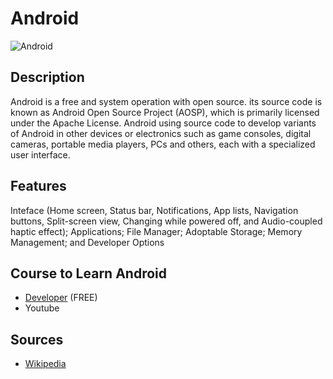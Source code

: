 # Android

![Android](https://upload.wikimedia.org/wikipedia/commons/3/31/Android_robot_head.svg)

## Description
Android is a free and system operation with open source. its source code is known as Android Open Source Project (AOSP), which is primarily licensed under the Apache License. Android using source code to develop variants of Android in other devices or electronics such as game consoles, digital cameras, portable media players, PCs and others, each with a specialized user interface.

## Features
Inteface (Home screen, Status bar, Notifications, App lists, Navigation buttons, Split-screen view, Changing while powered off, and Audio-coupled haptic effect); Applications; File Manager; Adoptable Storage; Memory Management; and Developer Options

## Course to Learn Android
- [Developer](https://developer.android.com/courses?gclid=Cj0KCQjwt-6LBhDlARIsAIPRQcKpqkeOb_YRLyXbFmsb5epM73Sxl8et92RmqqH51G1iou5t1t3HRm8aAv8vEALw_wcB&gclsrc=aw.ds) (FREE)
- Youtube

## Sources
- [Wikipedia](https://en.wikipedia.org/wiki/Android_(operating_system))
